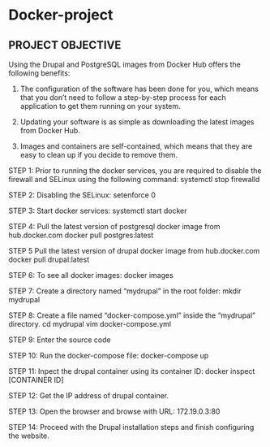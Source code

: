 # Docker-project
PROJECT OBJECTIVE
------------------

Using the Drupal and PostgreSQL images from Docker Hub offers the following benefits:

1. The configuration of the software has been done for you, which means that you don’t need to follow a step-by-step 
   process for each application to get them running on your system.

2. Updating your software is as simple as downloading the latest images from Docker Hub.


3. Images and containers are self-contained, which means that they are easy to clean up if you decide to remove them.


STEP 1: Prior to running the docker services, you are required to disable the firewall
and SELinux using the following command:
      systemctl stop firewalld

STEP 2: Disabling the SELinux:
       setenforce 0

STEP 3: Start docker services:
systemctl start docker

STEP 4: Pull the latest version of postgresql docker image from hub.docker.com
docker pull postgres:latest

STEP 5 Pull the latest version of drupal docker image from hub.docker.com
docker pull drupal:latest

STEP 6: To see all docker images:
docker images

STEP 7: Create a directory named “mydrupal” in the root folder:
mkdir mydrupal

STEP 8: Create a file named “docker-compose.yml” inside the “mydrupal” directory.
cd mydrupal
vim docker-compose.yml

STEP 9: Enter the source code

STEP 10: Run the docker-compose file: docker-compose up

STEP 11: Inpect the drupal container using its container ID:
docker inspect [CONTAINER ID]

STEP 12: Get the IP address of drupal container.

STEP 13: Open the browser and browse with URL:
        172.19.0.3:80

STEP 14: Proceed with the Drupal installation steps and finish configuring the website.







